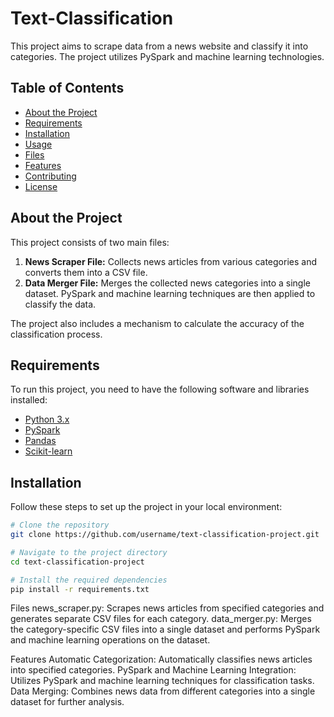 # Text-Classification

This project aims to scrape data from a news website and classify it into categories. The project utilizes PySpark and machine learning technologies.

## Table of Contents

- [About the Project](#about-the-project)
- [Requirements](#requirements)
- [Installation](#installation)
- [Usage](#usage)
- [Files](#files)
- [Features](#features)
- [Contributing](#contributing)
- [License](#license)

## About the Project

This project consists of two main files:

1. **News Scraper File:** Collects news articles from various categories and converts them into a CSV file.
2. **Data Merger File:** Merges the collected news categories into a single dataset. PySpark and machine learning techniques are then applied to classify the data.

The project also includes a mechanism to calculate the accuracy of the classification process.

## Requirements

To run this project, you need to have the following software and libraries installed:

- [Python 3.x](https://www.python.org/)
- [PySpark](https://spark.apache.org/docs/latest/api/python/)
- [Pandas](https://pandas.pydata.org/)
- [Scikit-learn](https://scikit-learn.org/stable/)

## Installation

Follow these steps to set up the project in your local environment:

```bash
# Clone the repository
git clone https://github.com/username/text-classification-project.git

# Navigate to the project directory
cd text-classification-project

# Install the required dependencies
pip install -r requirements.txt
```

Files
news_scraper.py: Scrapes news articles from specified categories and generates separate CSV files for each category.
data_merger.py: Merges the category-specific CSV files into a single dataset and performs PySpark and machine learning operations on the dataset.

Features
Automatic Categorization: Automatically classifies news articles into specified categories.
PySpark and Machine Learning Integration: Utilizes PySpark and machine learning techniques for classification tasks.
Data Merging: Combines news data from different categories into a single dataset for further analysis.
